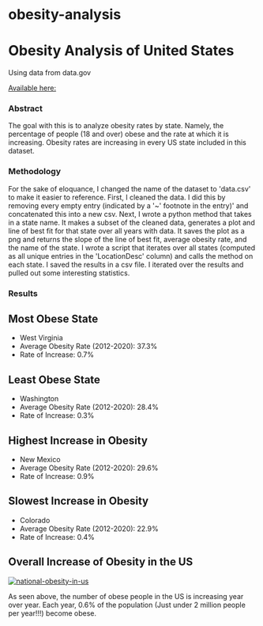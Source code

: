# obesity-analysis
<body>
    <h1>Obesity Analysis of United States</h1>
    <p>Using data from data.gov</p>
    <a href="https://catalog.data.gov/dataset/nutrition-physical-activity-and-obesity-behavioral-risk-factor-surveillance-system">Available here: </a>
    <h3>Abstract</h3>
    <p>The goal with this is to analyze obesity rates by state. Namely, the percentage of people (18 and over) obese and the rate at which it is increasing. Obesity rates are increasing in every US state included in this dataset.</p>
    <h3>Methodology</h3>
    <p>For the sake of eloquance, I changed the name of the dataset to 'data.csv' to make it easier to reference. 
        First, I cleaned the data. I did this by removing every empty entry (indicated by a '~' footnote in the entry)' and concatenated this into a new csv.
        Next, I wrote a python method that takes in a state name. It makes a subset of the cleaned data, generates a plot and line of best fit for that state over all years with data.
        It saves the plot as a png and returns the slope of the line of best fit, average obesity rate, and the name of the state.
        I wrote a script that iterates over all states (computed as all unique entries in the 'LocationDesc' column) and calls the method on each state.
        I saved the results in a csv file. I iterated over the results and pulled out some interesting statistics.
    </p>
    <h3>Results</h3>
    <h2>Most Obese State</h2>
    <ul>
        <li>West Virginia</li>
        <li>Average Obesity Rate (2012-2020): 37.3%</li>
        <li>Rate of Increase: 0.7%</li>
    </ul>
    <h2>Least Obese State</h2>
    <ul>
        <li>Washington</li>
        <li>Average Obesity Rate (2012-2020): 28.4%</li>
        <li>Rate of Increase: 0.3%</li>
    </ul>
    <h2>Highest Increase in Obesity</h2>
    <ul>
        <li>New Mexico</li>
        <li>Average Obesity Rate (2012-2020): 29.6%</li>
        <li>Rate of Increase: 0.9%</li>
    </ul>
    <h2>Slowest Increase in Obesity</h2>
    <ul>
        <li>Colorado</li>
        <li>Average Obesity Rate (2012-2020): 22.9%</li>
        <li>Rate of Increase: 0.4%</li>
    </ul>
    <h2>Overall Increase of Obesity in the US</h2>
    <!-- New Mexico,29.556093758093763,0.8805384615384401,9 -->
    <a href="https://ibb.co/b1vVKmY"><img src="https://i.ibb.co/VVCGq9b/national-obesity-in-us.png" alt="national-obesity-in-us" border="0"></a>
    <p>As seen above, the number of obese people in the US is increasing year over year. Each year, 0.6% of the population (Just under 2 million people per year!!!) become obese.</p>
    </body>